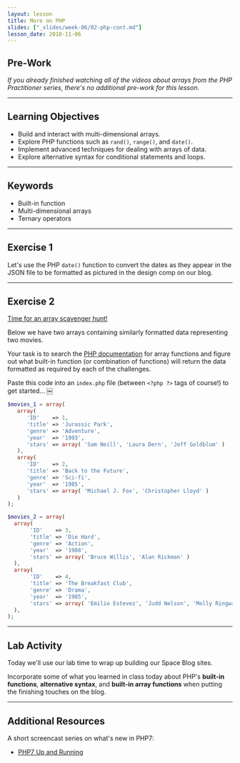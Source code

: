 ```yaml
---
layout: lesson
title: More on PHP
slides: ["_slides/week-06/02-php-cont.md"]
lesson_date: 2018-11-06
---
```


## Pre-Work

_If you already finished watching all of the videos about arrays from the PHP Practitioner series, there's no additional pre-work for this lesson._

---

## Learning Objectives

- Build and interact with multi-dimensional arrays.
- Explore PHP functions such as `rand()`, `range()`, and `date()`.
- Implement advanced techniques for dealing with arrays of data.
- Explore alternative syntax for conditional statements and loops.

---

## Keywords

- Built-in function
- Multi-dimensional arrays
- Ternary operators

---

## Exercise 1

Let's use the PHP `date()` function to convert the dates as they appear in the JSON file to be formatted as pictured in the design comp on our blog.

---

## Exercise 2

[Time for an array scavenger hunt!](/public/files/exercises/php-array-scavenger-hunt.pdf)

Below we have two arrays containing similarly formatted data representing two movies.

Your task is to search the [PHP documentation](http://php.net/manual/en/ref.array.php) for array functions and figure out what built-in function (or combination of functions) will return the data formatted as required by each of the challenges.

Paste this code into an `index.php` file (between `<?php ?>` tags of course!) to get started...
￼

```php
$movies_1 = array(
   array(
      'ID'    => 1,
      'title' => 'Jurassic Park',
      'genre' => 'Adventure',
      'year'  => '1993',
      'stars' => array( 'Sam Neill', 'Laura Dern', 'Jeff Goldblum' )
   ),
   array(
      'ID'    => 2,
      'title' => 'Back to the Future',
      'genre' => 'Sci-fi',
      'year'  => '1985',
      'stars' => array( 'Michael J. Fox', 'Christopher Lloyd' )
   )
);

$movies_2 = array(
  array(
       'ID'    => 3,
       'title' => 'Die Hard',
       'genre' => 'Action',
       'year'  => '1988',
       'stars' => array( 'Bruce Willis', 'Alan Rickman' )
  ),
  array(
       'ID'    => 4,
       'title' => 'The Breakfast Club',
       'genre' => 'Drama',
       'year'  => '1985',
       'stars' => array( 'Emilio Estevez', 'Judd Nelson', 'Molly Ringwald' )
  ),
);
```

---

## Lab Activity

Today we'll use our lab time to wrap up building our Space Blog sites.

Incorporate some of what you learned in class today about PHP's **built-in functions**, **alternative syntax**, and **built-in array functions** when putting the finishing touches on the blog.

---

## Additional Resources

A short screencast series on what's new in PHP7:

- [PHP7 Up and Running](https://laracasts.com/series/php7-up-and-running)
